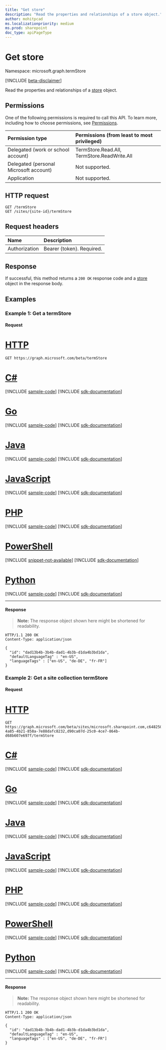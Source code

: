 ```yaml
---
title: "Get store"
description: "Read the properties and relationships of a store object."
author: mohitpcad
ms.localizationpriority: medium
ms.prod: sharepoint
doc_type: apiPageType
---
```


# Get store
Namespace: microsoft.graph.termStore

[!INCLUDE [beta-disclaimer](../../includes/beta-disclaimer.md)]

Read the properties and relationships of a [store](../resources/termstore-store.md) object.

## Permissions
One of the following permissions is required to call this API. To learn more, including how to choose permissions, see [Permissions](/graph/permissions-reference).

|Permission type|Permissions (from least to most privileged)|
|:---|:---|
|Delegated (work or school account) | TermStore.Read.All, TermStore.ReadWrite.All |
|Delegated (personal Microsoft account) | Not supported.    |
|Application | Not supported. |

## HTTP request

<!-- {
  "blockType": "ignored"
}
-->

``` http
GET /termStore
GET /sites/{site-id}/termStore
```

## Request headers
|Name|Description|
|:---|:---|
|Authorization|Bearer {token}. Required.|

## Response

If successful, this method returns a `200 OK` response code and a [store](../resources/termstore-store.md) object in the response body.

## Examples

### Example 1: Get a termStore

#### Request

# [HTTP](#tab/http)
<!-- {
  "blockType": "request",
  "name": "get_store_properties_relationships"
}-->

``` http
GET https://graph.microsoft.com/beta/termStore
```

# [C#](#tab/csharp)
[!INCLUDE [sample-code](../includes/snippets/csharp/get-store-properties-relationships-csharp-snippets.md)]
[!INCLUDE [sdk-documentation](../includes/snippets/snippets-sdk-documentation-link.md)]

# [Go](#tab/go)
[!INCLUDE [sample-code](../includes/snippets/go/get-store-properties-relationships-go-snippets.md)]
[!INCLUDE [sdk-documentation](../includes/snippets/snippets-sdk-documentation-link.md)]

# [Java](#tab/java)
[!INCLUDE [sample-code](../includes/snippets/java/get-store-properties-relationships-java-snippets.md)]
[!INCLUDE [sdk-documentation](../includes/snippets/snippets-sdk-documentation-link.md)]

# [JavaScript](#tab/javascript)
[!INCLUDE [sample-code](../includes/snippets/javascript/get-store-properties-relationships-javascript-snippets.md)]
[!INCLUDE [sdk-documentation](../includes/snippets/snippets-sdk-documentation-link.md)]

# [PHP](#tab/php)
[!INCLUDE [sample-code](../includes/snippets/php/get-store-properties-relationships-php-snippets.md)]
[!INCLUDE [sdk-documentation](../includes/snippets/snippets-sdk-documentation-link.md)]

# [PowerShell](#tab/powershell)
[!INCLUDE [snippet-not-available](../includes/snippets/snippet-not-available.md)]
[!INCLUDE [sdk-documentation](../includes/snippets/snippets-sdk-documentation-link.md)]

# [Python](#tab/python)
[!INCLUDE [sample-code](../includes/snippets/python/get-store-properties-relationships-python-snippets.md)]
[!INCLUDE [sdk-documentation](../includes/snippets/snippets-sdk-documentation-link.md)]

---

#### Response
>**Note:** The response object shown here might be shortened for readability.

<!-- {
  "blockType": "response",
  "truncated": true,
  "@odata.type": "microsoft.graph.termStore.store"
} -->

``` http
HTTP/1.1 200 OK
Content-Type: application/json

{  
  "id": "dad13b4b-3b4b-dad1-4b3b-d1da4b3bd1da",
  "defaultLanguageTag" : "en-US",
  "languageTags" : ["en-US", "de-DE", "fr-FR"]
}
```

### Example 2: Get a site collection termStore

#### Request


# [HTTP](#tab/http)
<!-- {
  "blockType": "request",
  "name": "get_sitecollection_termstore",
  "sampleKeys": ["microsoft.sharepoint.com,c6482504-4a85-4b21-858a-7e88dafc8232,d90ca07d-25c0-4ce7-864b-d68b607e697f"]
}-->

``` http
GET https://graph.microsoft.com/beta/sites/microsoft.sharepoint.com,c6482504-4a85-4b21-858a-7e88dafc8232,d90ca07d-25c0-4ce7-864b-d68b607e697f/termStore
```

# [C#](#tab/csharp)
[!INCLUDE [sample-code](../includes/snippets/csharp/get-sitecollection-termstore-csharp-snippets.md)]
[!INCLUDE [sdk-documentation](../includes/snippets/snippets-sdk-documentation-link.md)]

# [Go](#tab/go)
[!INCLUDE [sample-code](../includes/snippets/go/get-sitecollection-termstore-go-snippets.md)]
[!INCLUDE [sdk-documentation](../includes/snippets/snippets-sdk-documentation-link.md)]

# [Java](#tab/java)
[!INCLUDE [sample-code](../includes/snippets/java/get-sitecollection-termstore-java-snippets.md)]
[!INCLUDE [sdk-documentation](../includes/snippets/snippets-sdk-documentation-link.md)]

# [JavaScript](#tab/javascript)
[!INCLUDE [sample-code](../includes/snippets/javascript/get-sitecollection-termstore-javascript-snippets.md)]
[!INCLUDE [sdk-documentation](../includes/snippets/snippets-sdk-documentation-link.md)]

# [PHP](#tab/php)
[!INCLUDE [sample-code](../includes/snippets/php/get-sitecollection-termstore-php-snippets.md)]
[!INCLUDE [sdk-documentation](../includes/snippets/snippets-sdk-documentation-link.md)]

# [PowerShell](#tab/powershell)
[!INCLUDE [sample-code](../includes/snippets/powershell/get-sitecollection-termstore-powershell-snippets.md)]
[!INCLUDE [sdk-documentation](../includes/snippets/snippets-sdk-documentation-link.md)]

# [Python](#tab/python)
[!INCLUDE [sample-code](../includes/snippets/python/get-sitecollection-termstore-python-snippets.md)]
[!INCLUDE [sdk-documentation](../includes/snippets/snippets-sdk-documentation-link.md)]

---

#### Response
>**Note:** The response object shown here might be shortened for readability.

<!-- {
  "blockType": "response",
  "truncated": true,
  "@odata.type": "microsoft.graph.termStore.store"
} -->

``` http
HTTP/1.1 200 OK
Content-Type: application/json

{  
  "id": "dad13b4b-3b4b-dad1-4b3b-d1da4b3bd1da",
  "defaultLanguageTag" : "en-US",
  "languageTags" : ["en-US", "de-DE", "fr-FR"]
}
```

<!--
{
  "type": "#page.annotation",
  "description": "Get termStore entity in termStore",
  "keywords": "term,termStore",
  "section": "documentation",
  "tocPath": "termStore/Get termStore",
  "suppressions": []
}
-->


